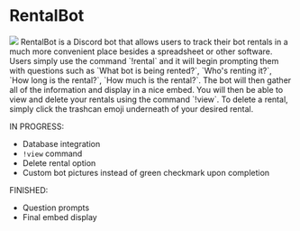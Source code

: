 # RentalBot
<img src='https://i.imgur.com/zMpIn1K.png'>
RentalBot is a Discord bot that allows users to track their bot rentals in a much more convenient place besides a spreadsheet or other software.
Users simply use the command `!rental` and it will begin prompting them with questions such as `What bot is being rented?`, `Who's renting it?`, `How long is the rental?`, `How much is the rental?`. The bot will then gather all of the information and display in a nice embed. You will then be able to view and delete your rentals using the command `!view`. To delete a rental, simply click the trashcan emoji underneath of your desired rental.

IN PROGRESS:
- Database integration
- `!view` command
- Delete rental option
- Custom bot pictures instead of green checkmark upon completion

FINISHED:
- Question prompts
- Final embed display
